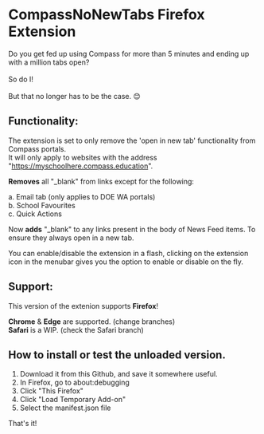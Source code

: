 # CompassNoNewTabs Firefox Extension
Do you get fed up using Compass for more than 5 minutes and ending up with a million tabs open?</br></br>
So do I!</br></br>
But that no longer has to be the case. 😊</br>

## Functionality:
The extension is set to only remove the 'open in new tab' functionality from Compass portals.<br>It will only apply to websites with the address "https://myschoolhere.compass.education".

**Removes** all "_blank" from links except for the following:

a. Email tab (only applies to DOE WA portals)</br>
b. School Favourites</br>
c. Quick Actions</br>

Now **adds** "_blank" to any links present in the body of News Feed items. To ensure they always open in a new tab.

You can enable/disable the extension in a flash, clicking on the extension icon in the menubar gives you the option to enable or disable on the fly.

## Support:
This version of the extenion supports **Firefox**!

**Chrome** & **Edge** are supported. (change branches)</br>
**Safari** is a WIP. (check the Safari branch)

## How to install or test the unloaded version.

1. Download it from this Github, and save it somewhere useful.
2. In Firefox, go to about:debugging
3. Click "This Firefox"
4. Click "Load Temporary Add-on"
5. Select the manifest.json file

That's it!
